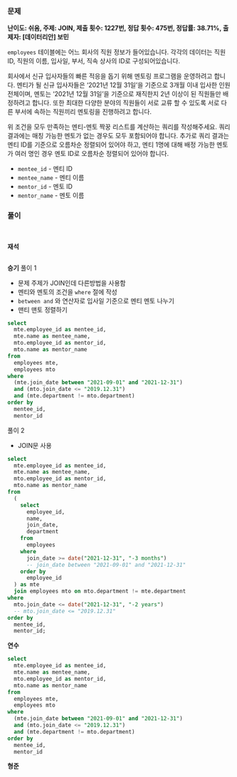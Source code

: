 ### 문제

**난이도: 쉬움, 주제: JOIN, 제출 횟수: 1227번, 정답 횟수: 475번, 정답률: 38.71%, 출제자: [데이터리안] 보민**

`employees` 테이블에는 어느 회사의 직원 정보가 들어있습니다. 각각의 데이터는 직원 ID, 직원의 이름, 입사일, 부서, 직속 상사의 ID로 구성되어있습니다.

회사에서 신규 입사자들의 빠른 적응을 돕기 위해 멘토링 프로그램을 운영하려고 합니다. 멘티가 될 신규 입사자들은 ‘2021년 12월 31일’을 기준으로 3개월 이내 입사한 인원 전체이며, 멘토는 ‘2021년 12월 31일’을 기준으로 재직한지 2년 이상이 된 직원들만 배정하려고 합니다. 또한 최대한 다양한 분야의 직원들이 서로 교류 할 수 있도록 서로 다른 부서에 속하는 직원끼리 멘토링을 진행하려고 합니다.

위 조건을 모두 만족하는 멘티-멘토 짝꿍 리스트를 계산하는 쿼리를 작성해주세요. 쿼리 결과에는 매칭 가능한 멘토가 없는 경우도 모두 포함되어야 합니다. 추가로 쿼리 결과는 멘티 ID를 기준으로 오름차순 정렬되어 있어야 하고, 멘티 1명에 대해 배정 가능한 멘토가 여러 명인 경우 멘토 ID로 오름차순 정렬되어 있어야 합니다.

- `mentee_id` - 멘티 ID
- `mentee_name` - 멘티 이름
- `mentor_id` - 멘토 ID
- `mentor_name` - 멘토 이름

### 풀이
<br>

**재석**

```sql

```

**승기**
풀이 1
- 문제 주제가 JOIN인데 다른방법을 사용함
- 멘티와 멘토의 조건을 `where` 절에 작성
- `between and` 와 연산자로 입사일 기준으로 멘티 멘토 나누기
- 맨티 맨토 정렬하기

```sql
select
  mte.employee_id as mentee_id,
  mte.name as mentee_name,
  mto.employee_id as mentor_id,
  mto.name as mentor_name
from
  employees mte,
  employees mto
where
  (mte.join_date between "2021-09-01" and "2021-12-31")
  and (mto.join_date <= "2019.12.31")
  and (mte.department != mto.department)
order by
  mentee_id,
  mentor_id
```

풀이 2
- JOIN문 사용

```sql
select
  mte.employee_id as mentee_id,
  mte.name as mentee_name,
  mto.employee_id as mentor_id,
  mto.name as mentor_name
from
  (
    select
      employee_id,
      name,
      join_date,
      department
    from
      employees
    where
      join_date >= date("2021-12-31", "-3 months")
      -- join_date between "2021-09-01" and "2021-12-31"
    order by
      employee_id
  ) as mte
  join employees mto on mto.department != mte.department
where
  mto.join_date <= date("2021-12-31", "-2 years")
  -- mto.join_date <= "2019.12.31"
order by
  mentee_id,
  mentor_id;
```

**연수**

```sql
select
  mte.employee_id as mentee_id,
  mte.name as mentee_name,
  mto.employee_id as mentor_id,
  mto.name as mentor_name
from
  employees mte,
  employees mto
where
  (mte.join_date between "2021-09-01" and "2021-12-31")
  and (mto.join_date <= "2019.12.31")
  and (mte.department != mto.department)
order by
  mentee_id,
  mentor_id
```

**형준**
```sql

```
